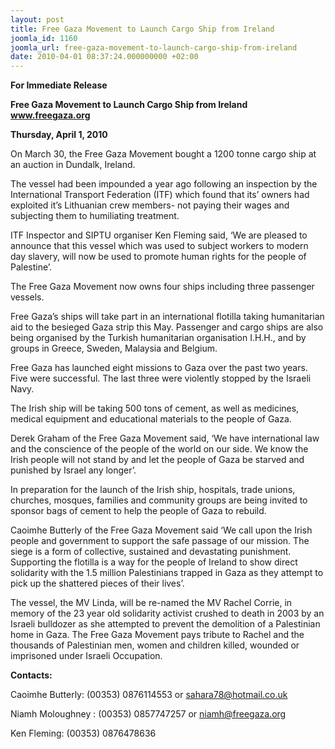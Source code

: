 ```yaml
---
layout: post
title: Free Gaza Movement to Launch Cargo Ship from Ireland
joomla_id: 1160
joomla_url: free-gaza-movement-to-launch-cargo-ship-from-ireland
date: 2010-04-01 08:37:24.000000000 +02:00
---
```

<p><strong>For Immediate Release</strong></p>
<p><strong> </strong></p>
<p><strong> </strong></p>
<p><strong>Free Gaza Movement to Launch Cargo Ship from Ireland  <a href="/"> www.freegaza.org</a> </strong></p>
<p><strong>Thursday, April 1, 2010</strong></p>
<p>On March 30, the Free Gaza Movement bought a 1200 tonne cargo ship at an auction in Dundalk, Ireland.</p>
<p>The vessel had been impounded a year ago following an inspection by the International Transport Federation (ITF) which found that its’ owners had exploited it’s Lithuanian crew members- not paying their wages and subjecting them to humiliating treatment.</p>
<p>ITF Inspector and SIPTU organiser Ken Fleming said, ‘We are pleased to announce that this vessel which was used to subject workers to modern day slavery, will now be used to promote human rights for the people of Palestine’.</p>
<p>The Free Gaza Movement now owns four ships including three passenger vessels.</p>
<p>Free Gaza’s ships will take part in an international flotilla taking humanitarian aid to the besieged Gaza strip this May. Passenger and cargo ships are also being organised by the Turkish humanitarian organisation I.H.H., and by groups in Greece, Sweden, Malaysia and Belgium.</p>
<p>Free Gaza has launched eight missions to Gaza over the past two years. Five were successful. The last three were violently stopped by the Israeli Navy.</p>
<p>The Irish ship will be taking 500 tons of cement, as well as medicines, medical equipment and educational materials to the people of Gaza.</p>
<p>Derek Graham of the Free Gaza Movement said, ‘We have international law and the conscience of the people of the world on our side. We know the Irish people will not stand by and let the people of Gaza be starved and punished by Israel any longer’.</p>
<p>In preparation for the launch of the Irish ship, hospitals, trade unions, churches, mosques, families and community groups are being invited to sponsor bags of cement to help the people of Gaza to rebuild.</p>
<p>Caoimhe Butterly of the Free Gaza Movement said ‘We call upon the Irish people and government to support the safe passage of our mission. The siege is a form of collective, sustained and devastating punishment. Supporting the flotilla is a way for the people of Ireland to show direct solidarity with the 1.5 million Palestinians trapped in Gaza as they attempt to pick up the shattered pieces of their lives’.</p>
<p>The vessel, the MV Linda, will be re-named the MV Rachel Corrie, in memory of the 23 year old solidarity activist crushed to death in 2003 by an Israeli bulldozer as she attempted to prevent the demolition of a Palestinian home in Gaza. The Free Gaza Movement pays tribute to Rachel and the thousands of Palestinian men, women and children killed, wounded or imprisoned under Israeli Occupation.</p>
<p><strong>Contacts:</strong></p>
<p><strong> </strong></p>
<p><strong> </strong></p>
<p>Caoimhe Butterly: (00353) 0876114553 or <a href="mailto:sahara78@hotmail.co.uk">sahara78@hotmail.co.uk</a></p>
<p>Niamh Moloughney : (00353) 0857747257 or <a href="mailto:niamh@freegaza.org">niamh@freegaza.org</a></p>
<p>Ken Fleming: (00353) 0876478636</p>
<p> </p>
<p> </p>
